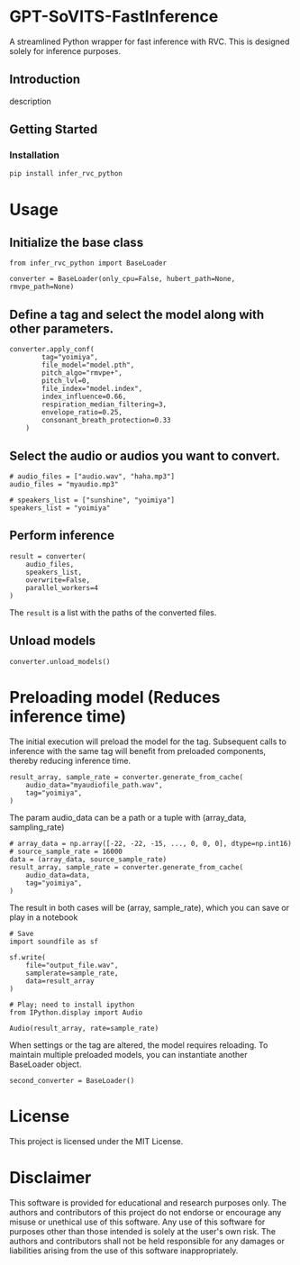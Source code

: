 # GPT-SoVITS-FastInference

A streamlined Python wrapper for fast inference with RVC.
This is designed solely for inference purposes.

## Introduction

description

## Getting Started

### Installation
```
pip install infer_rvc_python
```

# Usage

## Initialize the base class

```
from infer_rvc_python import BaseLoader

converter = BaseLoader(only_cpu=False, hubert_path=None, rmvpe_path=None)
```

## Define a tag and select the model along with other parameters.

```
converter.apply_conf(
        tag="yoimiya",
        file_model="model.pth",
        pitch_algo="rmvpe+",
        pitch_lvl=0,
        file_index="model.index",
        index_influence=0.66,
        respiration_median_filtering=3,
        envelope_ratio=0.25,
        consonant_breath_protection=0.33
    )
```

## Select the audio or audios you want to convert.

```
# audio_files = ["audio.wav", "haha.mp3"]
audio_files = "myaudio.mp3"

# speakers_list = ["sunshine", "yoimiya"]
speakers_list = "yoimiya"
```

## Perform inference

```
result = converter(
    audio_files,
    speakers_list,
    overwrite=False,
    parallel_workers=4
)
```
The `result` is a list with the paths of the converted files.

## Unload models
```
converter.unload_models()
```

# Preloading model (Reduces inference time)

The initial execution will preload the model for the tag. Subsequent calls to inference with the same tag will benefit from preloaded components, thereby reducing inference time.
```
result_array, sample_rate = converter.generate_from_cache(
    audio_data="myaudiofile_path.wav",
    tag="yoimiya",
)
```

The param audio_data can be a path or a tuple with (array_data, sampling_rate)

```
# array_data = np.array([-22, -22, -15, ..., 0, 0, 0], dtype=np.int16)
# source_sample_rate = 16000
data = (array_data, source_sample_rate)
result_array, sample_rate = converter.generate_from_cache(
    audio_data=data,
    tag="yoimiya",
)
```
The result in both cases will be (array, sample_rate), which you can save or play in a notebook

```
# Save
import soundfile as sf

sf.write(
    file="output_file.wav",
    samplerate=sample_rate,
    data=result_array
)
```

```
# Play; need to install ipython
from IPython.display import Audio

Audio(result_array, rate=sample_rate)
```
When settings or the tag are altered, the model requires reloading. To maintain multiple preloaded models, you can instantiate another BaseLoader object.
```
second_converter = BaseLoader()
```


# License
This project is licensed under the MIT License.

# Disclaimer
This software is provided for educational and research purposes only. The authors and contributors of this project do not endorse or encourage any misuse or unethical use of this software. Any use of this software for purposes other than those intended is solely at the user's own risk. The authors and contributors shall not be held responsible for any damages or liabilities arising from the use of this software inappropriately.
